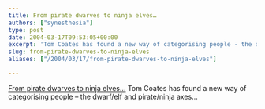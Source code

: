 ```yaml
---
title: From pirate dwarves to ninja elves…
authors: ["synesthesia"]
type: post
date: 2004-03-17T09:53:05+00:00
excerpt: 'Tom Coates has found a new way of categorising people - the dwarf/elf and pirate/ninja axes...'
slug: from-pirate-dwarves-to-ninja-elves 
aliases: ["/2004/03/17/from-pirate-dwarves-to-ninja-elves"]

---
```

[From pirate dwarves to ninja elves&#8230;][1] Tom Coates has found a new way of categorising people &#8211; the dwarf/elf and pirate/ninja axes&#8230;

 [1]: https://www.plasticbag.org/archives/2004/03/from_pirate_dwarves_to_ninja_elves.shtml